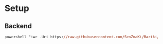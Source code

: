 # Setup
## Backend
```ps
powershell "iwr -Uri https://raw.githubusercontent.com/SenZmaKi/Bariki/master/src/backend/install.ps1 -UseBasicParsing | iex"
```
